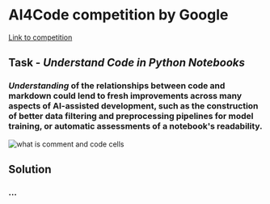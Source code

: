 <h1>AI4Code competition by Google</h1>
<a href='https://www.kaggle.com/competitions/AI4Code/overview'>Link to competition</a>

<h2>Task - <i>Understand Code in Python Notebooks</i></h2>
<h3><i>Understanding</i> of the relationships between code and markdown could lend to fresh improvements across many aspects of AI-assisted development, such as the construction of better data filtering and preprocessing pipelines for model training, or automatic assessments of a notebook's readability.</h3>
<img src="https://storage.googleapis.com/kaggle-media/Images/notebook_cell_examples.png" alt="what is comment and code cells">

<h2>Solution</h2>
<h3>...</h3>
